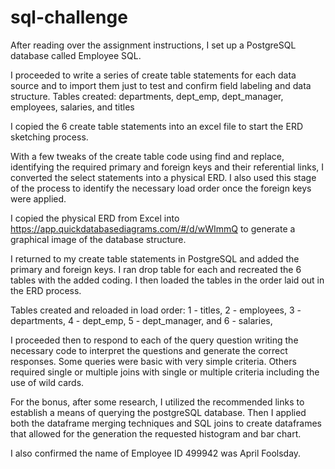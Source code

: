 # sql-challenge

After reading over the assignment instructions, I set up a PostgreSQL database called Employee SQL. 

I proceeded to write a series of create table statements for each data source and to import them just to test and confirm field labeling and data structure. 
Tables created:
departments,
dept_emp,
dept_manager,
employees,
salaries,
and titles

I copied the 6 create table statements into an excel file to start the ERD sketching process. 

With a few tweaks of the create table code using find and replace, identifying the required primary and foreign keys and their referential links, I converted the select statements into a physical ERD. I also used this stage of the process to identify the necessary load order once the foreign keys were applied.

I copied the physical ERD from Excel into https://app.quickdatabasediagrams.com/#/d/wWImmQ to generate a graphical image of the database structure. 

I returned to my create table statements in PostgreSQL and added the primary and foreign keys. I ran drop table for each and recreated the 6 tables with the added coding. I then loaded the tables in the order laid out in the ERD process.

Tables created and reloaded in load order:
1 - titles,
2 - employees,
3 - departments,
4 - dept_emp,
5 - dept_manager,
and 6 - salaries,

I proceeded then to respond to each of the query question writing the necessary code to interpret the questions and generate the correct responses. Some queries were basic with very simple criteria. Others required single or multiple joins with single or multiple criteria including the use of wild cards. 

For the bonus, after some research, I utilized the recommended links to establish a means of querying the postgreSQL database. Then I applied both the dataframe merging techniques and SQL joins to create dataframes that allowed for the generation the requested histogram and bar chart. 

I also confirmed the name of Employee ID 499942 was April Foolsday.
